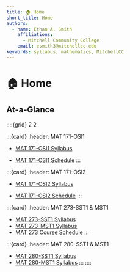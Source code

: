 ```yaml
---
title: 🏠 Home
short_title: Home
authors:
  - name: Ethan A. Smith
    affiliations:
      - Mitchell Community College
    email: esmith3@mitchellcc.edu
keywords: syllabus, mathematics, MitchellCC
---
```


# 🏠 Home

## At-a-Glance 

::::{grid} 2 2

:::{card}
:header: MAT 171-OSI1
* [MAT 171-OSI1 Syllabus](https://smithea3.github.io/mcc_2024fa/fa-mat-171-osi1)

* [MAT 171-OSI1 Schedule](https://smithea3.github.io/mcc_2024fa/2024fa-mat-171-osi1-schedule)
:::

:::{card}
:header: MAT 171-OSI2
* [MAT 171-OSI2 Syllabus](https://smithea3.github.io/mcc_2024fa/fa-mat-171-osi2)

* [MAT 171-OSI2 Schedule](https://smithea3.github.io/mcc_2024fa/2024fa-mat-171-osi2-schedule)
:::

:::{card}
:header: MAT 273-SST1 & MST1
* [MAT 273-SST1 Syllabus](https://smithea3.github.io/mcc_2024fa/fa-mat-273-sst1)
* [MAT 273-MST1 Syllabus](https://smithea3.github.io/mcc_2024fa/fa-mat-273-mst1)
* [MAT 273 Course Schedule](https://smithea3.github.io/mcc_2024fa/2024fa-mat-273-schedule)
:::

:::{card}
:header: MAT 280-SST1 & MST1
* [MAT 280-SST1 Syllabus](https://smithea3.github.io/mcc_2024fa/fa-mat-280-sst1)
* [MAT 280-MST1 Syllabus](https://smithea3.github.io/mcc_2024fa/fa-mat-280-mst1)
:::
::::